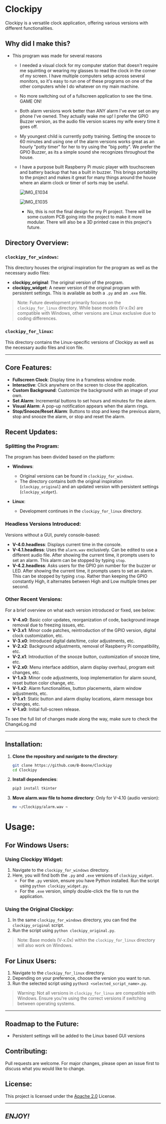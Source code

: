 # Clockipy

Clockipy is a versatile clock application, offering various versions with different functionalities. 

## Why did I make this?

  - This program was made for several reasons

    - I needed a visual clock for my computer station that doesn't require me squinting or wearing my glasses to read the clock in the corner of my screen. I have multiple computers setup across several monitors, so it's easy to run one of these programs on one of the other computers while I do whatever on my main machine.

    - No more switching out of a fullscreen application to see the time. GAME ON!

    - Both alarm versions work better than ANY alarm I've ever set on any phone I've owned. They actually wake me up! I prefer the GPIO Buzzer version, as the audio file version scares my wife every time it goes off.

    - My youngest child is currently potty training. Setting the snooze to 60 minutes and using one of the alarm versions works great as an hourly "potty timer" for her to try using the "big potty". We prefer the GPIO Buzzer, as its a simple sound she recognizes throughout the house.

    - I have a purpose built Raspberry Pi music player with touchscreen and battery backup that has a built in buzzer. This brings portability to the project and makes it great for many things around the house where an alarm clock or timer of sorts may be useful.

      ![IMG_E1034](https://github.com/B-Boone/Alarm_Clock/assets/101531474/7e788587-604b-4c6b-b479-59de09087e31)

      ![IMG_E1035](https://github.com/B-Boone/Alarm_Clock/assets/101531474/d66a21f4-c247-48d6-8f11-58c95c352932)

      - No, this is not the final design for my Pi project. There will be some custom PCB going into the project to make it more modular. There will also be a 3D printed case in this project's future.

## Directory Overview:

### `clockipy_for_windows`:

This directory houses the original inspiration for the program as well as the necessary audio files:

- **clockipy_original**: The original version of the program.
- **clockipy_widget**: A newer version of the original program with persistent settings. This is available as both a `.py` and an `.exe` file.

> Note: Future development primarily focuses on the `clockipy_for_linux` directory. While base models (V-x.0x) are compatible with Windows, other versions are Linux exclusive due to coding differences.

### `clockipy_for_linux`:

This directory contains the Linux-specific versions of Clockipy as well as the necessary audio files and icon file.

---

## Core Features:

- **Fullscreen Clock**: Display time in a frameless window mode.
- **Interactive**: Click anywhere on the screen to close the application.
- **Custom Background**: Customize the background with an image of your own.
- **Set Alarm**: Incremental buttons to set hours and minutes for the alarm.
- **Visual Alarm**: A pop-up notification appears when the alarm rings.
- **Stop/Snooze/Reset Alarm**: Buttons to stop and keep the previous alarm, stop and snooze the alarm, or stop and reset the alarm.

## Recent Updates:

### Splitting the Program:

The program has been divided based on the platform:

- **Windows**: 
  - Original versions can be found in `clockipy_for_windows`.
  - The directory contains both the original inspiration (`clockipy_original`) and an updated version with persistent settings (`clockipy_widget`).
  
- **Linux**:
  - Development continues in the `clockipy_for_linux` directory.

### Headless Versions Introduced:

Versions without a GUI, purely console-based:

- **V-4.0.headless**: Displays current time in the console.
- **V-4.1.headless**: Uses the `alarm.wav` exclusively. Can be edited to use a different audio file. After showing the current time, it prompts users to set an alarm. This alarm can be stopped by typing `stop`.
- **V-4.2.headless**: Asks users for the GPIO pin number for the buzzer or LED. After showing the current time, it prompts users to set an alarm. This can be stopped by typing `stop`. Rather than keeping the GPIO constantly High, it alternates between High and Low multiple times per second.

### Other Recent Versions:

For a brief overview on what each version introduced or fixed, see below:

- **V-4.x0**: Basic color updates, reorganization of code, background image removal due to freezing issues, etc.
- **V-3.x1**: Minor code patches, reintroduction of the GPIO version, digital clock customization, etc.
- **V-3.x0**: Introduced digital date/time, color adjustments, etc.
- **V-2.x2**: Background adjustments, removal of Raspberry Pi compatibility, etc.
- **V-2.x1**: Introduction of the snooze button, customization of snooze time, etc.
- **V-2.x0**: Menu interface addition, alarm display overhaul, program exit changes, etc.
- **V-1.x3**: Minor code adjustments, loop implementation for alarm sound, reset button color change, etc.
- **V-1.x2**: Alarm functionalities, button placements, alarm window adjustments, etc.
- **V-1.x1**: Static button and alarm display locations, alarm message box changes, etc.
- **V-1.x0**: Initial full-screen release.

To see the full list of changes made along the way, make sure to check the ChangeLog.md

---

## Installation:

1. **Clone the repository and navigate to the directory**:
    ```bash
    git clone https://github.com/B-Boone/Clockipy
    cd Clockipy
    ```

2. **Install dependencies**:
    ```bash
    pip3 install tkinter
    ```

3. **Move alarm.wav file to home directory**: Only for V-4.10 (audio version):
    ```bash
    mv ~/Clockipy/alarm.wav ~
    ```

# Usage:

## For Windows Users:

### Using Clockipy Widget:

1. Navigate to the `clockipy_for_windows` directory.
2. Here, you will find both the `.py` and `.exe` versions of `clockipy_widget`.
   - For the `.py` version, ensure you have Python installed. Run the script using `python clockipy_widget.py`.
   - For the `.exe` version, simply double-click the file to run the application.

### Using the Original Clockipy:

1. In the same `clockipy_for_windows` directory, you can find the `clockipy_original` script.
2. Run the script using `python clockipy_original.py`.

> Note: Base models (V-x.0x) within the `clockipy_for_linux` directory will also work on Windows.

## For Linux Users:

1. Navigate to the `clockipy_for_linux` directory.
2. Depending on your preference, choose the version you want to run.
3. Run the selected script using `python3 <selected_script_name>.py`.

> Warning: Not all versions in `clockipy_for_linux` are compatible with Windows. Ensure you're using the correct versions if switching between operating systems.

---

## Roadmap to the Future:

  - Persistent settings will be added to the Linux based GUI versions

## Contributing:

  Pull requests are welcome. For major changes, please open an issue first to discuss what you would like to change.

## License:

This project is licensed under the [Apache 2.0](https://www.apache.org/licenses/LICENSE-2.0) License.

---

## *ENJOY!*
